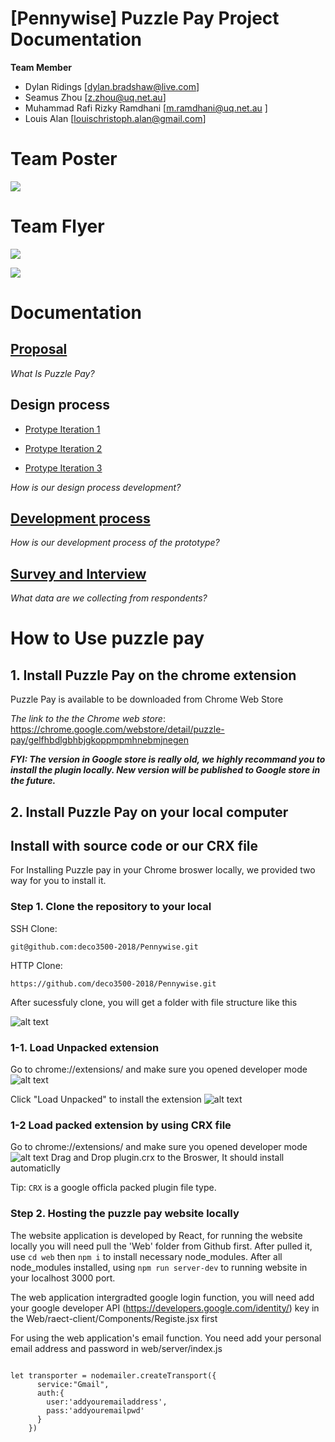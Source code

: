 # [Pennywise] Puzzle Pay Project Documentation

**Team Member**

* Dylan Ridings [dylan.bradshaw@live.com]
* Seamus Zhou [z.zhou@uq.net.au]
* Muhammad Rafi Rizky Ramdhani [m.ramdhani@uq.net.au ]
* Louis Alan [louischristoph.alan@gmail.com]

# Team Poster
![](https://i.imgur.com/ep5bzML.jpg)

# Team Flyer
![](https://i.imgur.com/F294IBd.jpg)

![](https://i.imgur.com/QGrUQm4.jpg)


# Documentation

##  [Proposal](https://github.com/deco3500-2018/Pennywise/wiki/Proposal)

_What Is Puzzle Pay?_

##  Design process

* [Protype Iteration 1](https://github.com/deco3500-2018/Pennywise/wiki/Prototype-Iteration-1)

* [Protype Iteration 2](https://github.com/deco3500-2018/Pennywise/wiki/Prototype-Iteration-2)

* [Protype Iteration 3](https://github.com/deco3500-2018/Pennywise/wiki/Prototype-Iteration-3)

_How is our design process development?_

##  [Development process](https://github.com/deco3500-2018/Pennywise/wiki/Develop-Progress-&-Code-Go-Through)

_How is our development process of the prototype?_

##  [Survey and Interview](https://github.com/deco3500-2018/Pennywise/wiki/Survey-and-Interview)

_What data are we collecting from respondents?_

# How to Use puzzle pay
## 1. Install Puzzle Pay on the chrome extension
Puzzle Pay is available to be downloaded from Chrome Web Store

 _The link to the the Chrome web store_: https://chrome.google.com/webstore/detail/puzzle-pay/gelfhbdlgbhbjgkoppmpmhnebmjnegen

_**FYI: The version in Google store is really old, we highly recommand you to install the plugin locally. New version will be published to Google store in the future.**_

## 2. Install Puzzle Pay on your local computer
## Install with source code or our CRX file
For Installing Puzzle pay in your Chrome broswer locally, we provided two way for you to install it.

### Step 1. Clone the repository to your local
SSH Clone:
~~~~
git@github.com:deco3500-2018/Pennywise.git
~~~~

HTTP Clone:
~~~~
https://github.com/deco3500-2018/Pennywise.git
~~~~

After sucessfuly clone, you will get a folder with file structure like this

![alt text](https://github.com/deco3500-2018/Pennywise/blob/master/Plugin/assets/Images/Screen%20Shot%202018-09-16%20at%2010.36.43%20am.png)

### 1-1. Load Unpacked extension
Go to chrome://extensions/ and make sure you opened developer mode
![alt text](https://github.com/deco3500-2018/Pennywise/blob/master/Plugin/assets/Images/Screen%20Shot%202018-09-16%20at%2010.57.18%20am.png)


Click "Load Unpacked" to install the extension
![alt text](https://github.com/deco3500-2018/Pennywise/blob/master/Plugin/assets/Images/Screen%20Shot%202018-09-16%20at%2010.57.35%20am.png)

### 1-2 Load packed extension by using CRX file
Go to chrome://extensions/ and make sure you opened developer mode
![alt text](https://github.com/deco3500-2018/Pennywise/blob/master/Plugin/assets/Images/Screen%20Shot%202018-09-16%20at%2010.57.18%20am.png)
Drag and Drop plugin.crx to the Broswer, It should install automaticlly

Tip: `CRX` is a google officla packed plugin file type.

### Step 2. Hosting the puzzle pay website locally
The website application is developed by React, for running the website locally you will need pull the 'Web' folder from Github first.
After pulled it, use `cd web` then `npm i` to install necessary node_modules.
After all node_modules installed, using `npm run server-dev` to running website in your localhost 3000 port.

The web application intergradted google login function, you will need add your google developer API (https://developers.google.com/identity/) key in the Web/raect-client/Components/Registe.jsx first

For using the web application's email function. You need add your personal email address and password in web/server/index.js
~~~~

let transporter = nodemailer.createTransport({
      service:"Gmail",
      auth:{
        user:'addyouremailaddress',
        pass:'addyouremailpwd'
      }
    })

~~~~
